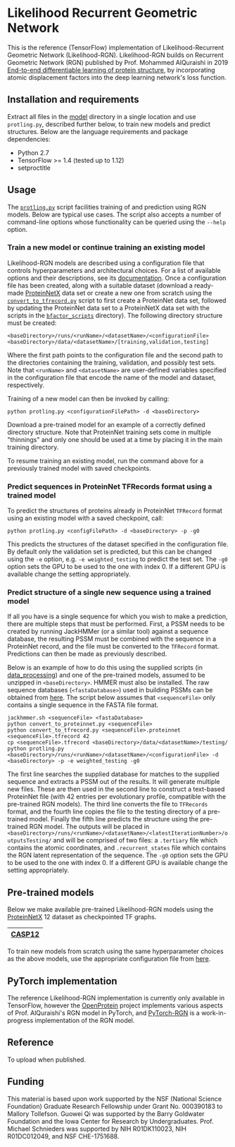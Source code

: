 # Likelihood Recurrent Geometric Network
This is the reference (TensorFlow) implementation of Likelihood-Recurrent Geometric Network (Likelihood-RGN). Likelihood-RGN builds on Recurrent Geometric Network (RGN) published by Prof. Mohammed AlQuraishi in 2019 [End-to-end differentiable learning of protein structure](https://www.cell.com/cell-systems/fulltext/S2405-4712(19)30076-6), by incorporating atomic displacement factors into the deep learning network's loss function.

## Installation and requirements
Extract all files in the [model](https://github.com/mallory-tollefson/rgn) directory in a single location and use `protling.py`, described further below, to train new models and predict structures. Below are the language requirements and package dependencies:

* Python 2.7
* TensorFlow >= 1.4 (tested up to 1.12)
* setproctitle

## Usage
The [`protling.py`](https://github.com/mallory-tollefson/rgn/blob/master/model/protling.py) script facilities training of and prediction using RGN models. Below are typical use cases. The script also accepts a number of command-line options whose functionality can be queried using the `--help` option.

### Train a new model or continue training an existing model
Likelihood-RGN models are described using a configuration file that controls hyperparameters and architectural choices. For a list of available options and their descriptions, see its [documentation](https://github.com/mallory-tollefson/rgn/blob/master/CONFIG.md). Once a configuration file has been created, along with a suitable dataset (download a ready-made [ProteinNetX](TODO) data set or create a new one from scratch using the [`convert_to_tfrecord.py`](https://github.com/mallory-tollefson/rgn/blob/master/data_processing/convert_to_tfrecord.py) script to first create a ProteinNet data set, followed by updating the ProteinNet data set to a ProteinNetX data set with the scripts in the [`bfactor_scripts`](TODO) directory). The following directory structure must be created:

```
<baseDirectory>/runs/<runName>/<datasetName>/<configurationFile>
<baseDirectory>/data/<datasetName>/[training,validation,testing]
```

Where the first path points to the configuration file and the second path to the directories containing the training, validation, and possibly test sets. Note that `<runName>` and `<datasetName>` are user-defined variables specified in the configuration file that encode the name of the model and dataset, respectively.

Training of a new model can then be invoked by calling:

```
python protling.py <configurationFilePath> -d <baseDirectory>
```

Download a pre-trained model for an example of a correctly defined directory structure. Note that ProteinNet training sets come in multiple "thinnings" and only one should be used at a time by placing it in the main training directory.

To resume training an existing model, run the command above for a previously trained model with saved checkpoints.

### Predict sequences in ProteinNet TFRecords format using a trained model
To predict the structures of proteins already in ProteinNet `TFRecord` format using an existing model with a saved checkpoint, call:

```
python protling.py <configFilePath> -d <baseDirectory> -p -g0
```

This predicts the structures of the dataset specified in the configuration file. By default only the validation set is predicted, but this can be changed using the `-e` option, e.g. `-e weighted_testing` to predict the test set. The `-g0` option sets the GPU to be used to the one with index 0. If a different GPU is available change the setting appropriately.

### Predict structure of a single new sequence using a trained model
If all you have is a single sequence for which you wish to make a prediction, there are multiple steps that must be performed. First, a PSSM needs to be created by running JackHMMer (or a similar tool) against a sequence database, the resulting PSSM must be combined with the sequence in a ProteinNet record, and the file must be converted to the `TFRecord` format. Predictions can then be made as previously described.

Below is an example of how to do this using the supplied scripts (in [data_processing](https://github.com/mallory-tollefson/rgn/blob/master/data_processing)) and one of the pre-trained models, assumed to be unzipped in `<baseDirectory>`. HMMER must also be installed. The raw sequence databases (`<fastaDatabase>`) used in building PSSMs can be obtained from [here](https://github.com/aqlaboratory/proteinnet/blob/master/docs/raw_data.md). The script below assumes that `<sequenceFile>` only contains a single sequence in the FASTA file format.

```
jackhmmer.sh <sequenceFile> <fastaDatabase>
python convert_to_proteinnet.py <sequenceFile>
python convert_to_tfrecord.py <sequenceFile>.proteinnet <sequenceFile>.tfrecord 42
cp <sequenceFile>.tfrecord <baseDirectory>/data/<datasetName>/testing/
python protling.py <baseDirectory>/runs/<runName>/<datasetName>/<configurationFile> -d <baseDirectory> -p -e weighted_testing -g0
```

The first line searches the supplied database for matches to the supplied sequence and extracts a PSSM out of the results. It will generate multiple new files. These are then used in the second line to construct a text-based ProteinNet file (with 42 entries per evolutionary profile, compatible with the pre-trained RGN models). The third line converts the file to `TFRecords` format, and the fourth line copies the file to the testing directory of a pre-trained model. Finally the fifth line predicts the structure using the pre-trained RGN model. The outputs will be placed in  `<baseDirectory>/runs/<runName>/<datasetName>/<latestIterationNumber>/outputsTesting/` and will be comprised of two files: a `.tertiary` file which contains the atomic coordinates, and `.recurrent_states` file which contains the RGN latent representation of the sequence. The `-g0` option sets the GPU to be used to the one with index 0. If a different GPU is available change the setting appropriately.

## Pre-trained models
Below we make available pre-trained Likelihood-RGN models using the [ProteinNetX](TODO) 12 dataset as checkpointed TF graphs.

| [CASP12](TODO) |
| --- |

To train new models from scratch using the same hyperparameter choices as the above models, use the appropriate configuration file from [here](https://github.com/mallory-tollefson/rgn/blob/master/configurations/).

## PyTorch implementation
The reference Likelihood-RGN implementation is currently only available in TensorFlow, however the [OpenProtein](https://github.com/OpenProtein/openprotein) project implements various aspects of Prof. AlQuraishi's RGN model in PyTorch, and [PyTorch-RGN](https://github.com/conradry/pytorch-rgn) is a work-in-progress implementation of the RGN model.

## Reference
To upload when published.

## Funding
This material is based upon work supported by the NSF (National Science Foundation) Graduate Research Fellowship under Grant No. 000390183 to Mallory Tollefson. Guowei Qi was supported by the Barry Goldwater Foundation and the Iowa Center for Research by Undergraduates. Prof. Michael Schnieders was supported by NIH R01DK110023, NIH R01DC012049, and NSF CHE-1751688.



